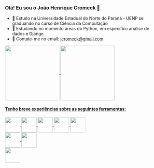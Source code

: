 ### Olá! Eu sou o João Henrique Cromeck 👋


- 🔭 Estudo na Universidade Estadual do Norte do Paraná - UENP se graduando no curso de Ciência da Computação
- 🌱 Estudando no momento áreas do Python, em específico análise de dados e Django
- 💬 Contate-me no email: jcromeck@gmail.com
<div>
  <a href="https://github.com/jcromeck">
  <img height="180em" align="center" src="https://github-readme-stats.vercel.app/api?username=jcromeck&show_icons=true&theme=radical" />
  <img height="180em" align="center" src="https://github-readme-stats.vercel.app/api/top-langs/?username=jcromeck&theme=radical" />
</div>

    
#### Tenho breve experiências sobre as seguintes ferramentas:
    
<div>
  <img height="50em" align="center" src="https://img.shields.io/badge/Django-092E20?style=for-the-badge&logo=django&logoColor=green" />
  <img height="50em" align="center" src="https://img.shields.io/badge/C%23-239120?style=for-the-badge&logo=c-sharp&logoColor=white" />
  <img height="50em" align="center" src="https://img.shields.io/badge/C%2B%2B-00599C?style=for-the-badge&logo=c%2B%2B&logoColor=white" />
  <img height="50em" align="center" src="https://img.shields.io/badge/Python-3776AB?style=for-the-badge&logo=python&logoColor=white" />
  <img height="50em" align="center" src="https://img.shields.io/badge/Java-ED8B00?style=for-the-badge&logo=openjdk&logoColor=white" />
</div>
<div>
  <img height="50em" align="center" src="https://img.shields.io/badge/SQLite-07405E?style=for-the-badge&logo=sqlite&logoColor=white" />
  <img height="50em" align="center" src="https://img.shields.io/badge/PostgreSQL-316192?style=for-the-badge&logo=postgresql&logoColor=white" />
</div>
<div>
  <img height="50em" align="center" src="https://img.shields.io/badge/Unity-100000?style=for-the-badge&logo=unity&logoColor=white" />
</div>
